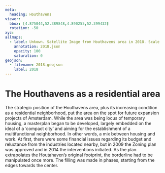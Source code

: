```yaml
---
meta:
  heading: Houthavens
viewer:
  bbox: [4.875044,52.389848,4.890255,52.399432]
  rotation: -50
xyz:
allmaps:
  - label: Unkown. Satellite Image from Houthavens area in 2018. Scale none. Google Earth Pro. Accessed 3 October 2023.
    annotation: 2018.json
    opacity: 100
    saturation: 0
geojson:
  - filename: 2018.geojson
    label: 2018
---
```

# The Houthavens as a residential area
The strategic position of the Houthavens area, plus its increasing condition as a residential neighborhood, put the area on the spot for future expansion projects of Amsterdam. While the area was being locus of temporary housing, a masterplan began to be developed, largely embedded on the ideal of a ‘compact city’ and aiming for the establishment of a multifunctional neighborhood. In other words, a mix between housing and work. At first, there were some financial issues regarding its budget and reluctance from the industries located nearby, but in 2009 the Zoning plan was approved and in 2014 the interventions initiated. As the plan extrapolates the Houtahaven’s original footprint, the borderline had to be manipulated once more. The filling was made in phases, starting from the edges towards the center.
